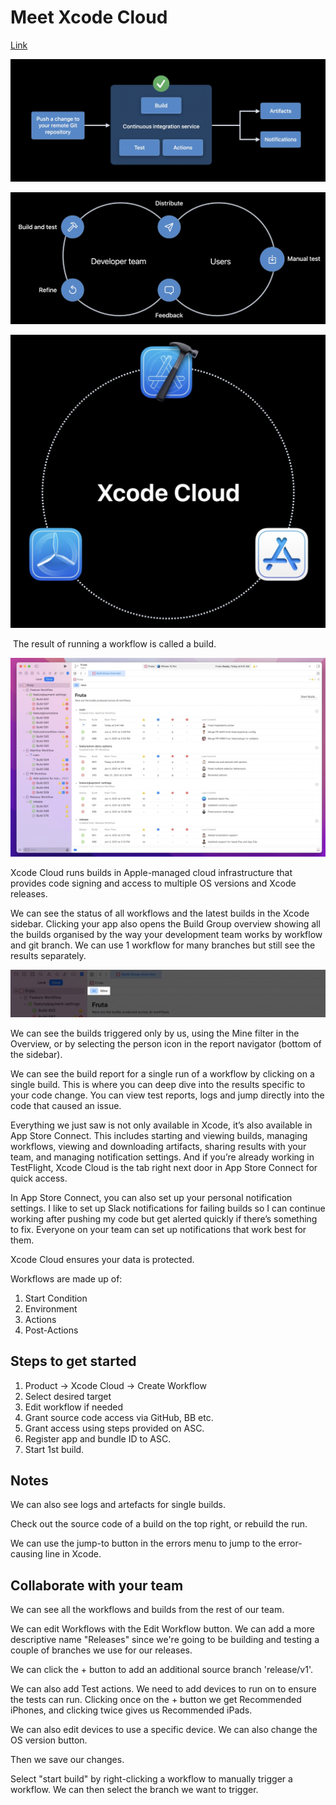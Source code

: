 # Meet Xcode Cloud

[Link](https://developers.apple.com/videos/play/wwdc2021/10267/)



![CI Workflow](CI_Workflow.png)

![Release Cycle](ReleaseCycle.png)

![Apple Tools with Xcode Cloud](XcodeCloudAppleTools.png)

​	The result of running a workflow is called a build.

![Xcode Build Overview screen](BuildOverview.png)

Xcode Cloud runs builds in Apple-managed cloud infrastructure that provides code signing and access to multiple OS versions and Xcode releases.

We can see the status of all workflows and the latest builds in the Xcode sidebar. Clicking your app also opens the Build Group overview showing all the builds organised by the way your development team works by workflow and git branch. We can use 1 workflow for many branches but still see the results separately.

![Mine Filter in Overview](MineFilter.png)

We can see the builds triggered only by us, using the Mine filter in the Overview, or by selecting the person icon in the report navigator (bottom of the sidebar).

We can see the build report for a single run of a workflow by clicking on a single build. This is where you can deep dive into the results specific to your code change. You can view test reports, logs and jump directly into the code that caused an issue.

Everything we just saw is not only available in Xcode, it’s also available in App Store Connect. This includes starting and viewing builds, managing workflows, viewing and downloading artifacts, sharing results with your team, and managing notification settings. And if you’re already working in TestFlight, Xcode Cloud is the tab right next door in App Store Connect for quick access.

In App Store Connect, you can also set up your personal notification settings. I like to set up Slack notifications for failing builds so I can continue working after pushing my code but get alerted quickly if there’s something to fix. Everyone on your team can set up notifications that work best for them.

Xcode Cloud ensures your data is protected.

Workflows are made up of:

1. Start Condition
2. Environment
3. Actions
4. Post-Actions

## Steps to get started

1. Product -> Xcode Cloud -> Create Workflow
2. Select desired target
3. Edit workflow if needed
4. Grant source code access via GitHub, BB etc.
5. Grant access using steps provided on ASC.
6. Register app and bundle ID to ASC.
7. Start 1st build.

## Notes

We can also see logs and artefacts for single builds.

Check out the source code of a build on the top right, or rebuild the run.

We can use the jump-to button in the errors menu to jump to the error-causing line in Xcode.

## Collaborate with your team

We can see all the workflows and builds from the rest of our team.

We can edit Workflows with the Edit Workflow button. We can add a more descriptive name "Releases" since we're going to be building and testing a couple of branches we use for our releases.

We can click the + button to add an additional source branch 'release/v1'.

We can also add Test actions. We need to add devices to run on to ensure the tests can run. Clicking once on the + button we get Recommended iPhones, and clicking twice gives us Recommended iPads.

We can also edit devices to use a specific device. We can also change the OS version button.

Then we save our changes.

Select "start build" by right-clicking a workflow to manually trigger a workflow. We can then select the branch we want to trigger.